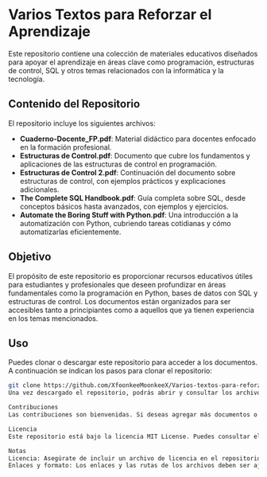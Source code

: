 # Varios Textos para Reforzar el Aprendizaje

Este repositorio contiene una colección de materiales educativos diseñados para apoyar el aprendizaje en áreas clave como programación, estructuras de control, SQL y otros temas relacionados con la informática y la tecnología.

## Contenido del Repositorio

El repositorio incluye los siguientes archivos:

- **Cuaderno-Docente_FP.pdf**: Material didáctico para docentes enfocado en la formación profesional.
- **Estructuras de Control.pdf**: Documento que cubre los fundamentos y aplicaciones de las estructuras de control en programación.
- **Estructuras de Control 2.pdf**: Continuación del documento sobre estructuras de control, con ejemplos prácticos y explicaciones adicionales.
- **The Complete SQL Handbook.pdf**: Guía completa sobre SQL, desde conceptos básicos hasta avanzados, con ejemplos y ejercicios.
- **Automate the Boring Stuff with Python.pdf**: Una introducción a la automatización con Python, cubriendo tareas cotidianas y cómo automatizarlas eficientemente.

## Objetivo

El propósito de este repositorio es proporcionar recursos educativos útiles para estudiantes y profesionales que deseen profundizar en áreas fundamentales como la programación en Python, bases de datos con SQL y estructuras de control. Los documentos están organizados para ser accesibles tanto a principiantes como a aquellos que ya tienen experiencia en los temas mencionados.

## Uso

Puedes clonar o descargar este repositorio para acceder a los documentos. A continuación se indican los pasos para clonar el repositorio:

```bash
git clone https://github.com/XfoonkeeMoonkeeX/Varios-textos-para-reforzar-aprendizaje.git
Una vez descargado el repositorio, podrás abrir y consultar los archivos PDF con cualquier lector de PDF.

Contribuciones
Las contribuciones son bienvenidas. Si deseas agregar más documentos o mejorar los existentes, por favor abre un pull request.

Licencia
Este repositorio está bajo la licencia MIT License. Puedes consultar el archivo de licencia en el repositorio para más detalles.

Notas
Licencia: Asegúrate de incluir un archivo de licencia en el repositorio si deseas compartir tu trabajo bajo una licencia específica.
Enlaces y formato: Los enlaces y las rutas de los archivos deben ser ajustados si decides reorganizar el contenido del repositorio.
